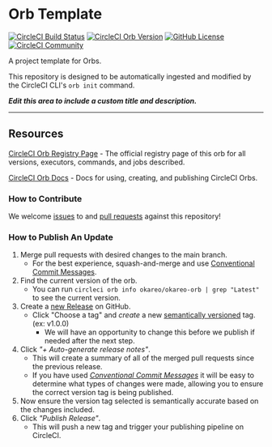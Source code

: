 # Orb Template


[![CircleCI Build Status](https://circleci.com/gh/BjTzQHvRFxcKwNBxbvu4Gp/okareo-orb.svg?style=shield "CircleCI Build Status")](https://circleci.com/gh/BjTzQHvRFxcKwNBxbvu4Gp/okareo-orb) [![CircleCI Orb Version](https://badges.circleci.com/orbs/okareo/okareo-orb.svg)](https://circleci.com/developer/orbs/orb/okareo/okareo-orb) [![GitHub License](https://img.shields.io/badge/license-MIT-lightgrey.svg)](https://raw.githubusercontent.com/BjTzQHvRFxcKwNBxbvu4Gp/okareo-orb/master/LICENSE) [![CircleCI Community](https://img.shields.io/badge/community-CircleCI%20Discuss-343434.svg)](https://discuss.circleci.com/c/ecosystem/orbs)



A project template for Orbs.

This repository is designed to be automatically ingested and modified by the CircleCI CLI's `orb init` command.

_**Edit this area to include a custom title and description.**_

---

## Resources

[CircleCI Orb Registry Page](https://circleci.com/developer/orbs/orb/okareo/okareo-orb) - The official registry page of this orb for all versions, executors, commands, and jobs described.

[CircleCI Orb Docs](https://circleci.com/docs/orb-intro/#section=configuration) - Docs for using, creating, and publishing CircleCI Orbs.

### How to Contribute

We welcome [issues](https://github.com/BjTzQHvRFxcKwNBxbvu4Gp/okareo-orb/issues) to and [pull requests](https://github.com/BjTzQHvRFxcKwNBxbvu4Gp/okareo-orb/pulls) against this repository!

### How to Publish An Update
1. Merge pull requests with desired changes to the main branch.
    - For the best experience, squash-and-merge and use [Conventional Commit Messages](https://conventionalcommits.org/).
2. Find the current version of the orb.
    - You can run `circleci orb info okareo/okareo-orb | grep "Latest"` to see the current version.
3. Create a [new Release](https://github.com/BjTzQHvRFxcKwNBxbvu4Gp/okareo-orb/releases/new) on GitHub.
    - Click "Choose a tag" and _create_ a new [semantically versioned](http://semver.org/) tag. (ex: v1.0.0)
      - We will have an opportunity to change this before we publish if needed after the next step.
4.  Click _"+ Auto-generate release notes"_.
    - This will create a summary of all of the merged pull requests since the previous release.
    - If you have used _[Conventional Commit Messages](https://conventionalcommits.org/)_ it will be easy to determine what types of changes were made, allowing you to ensure the correct version tag is being published.
5. Now ensure the version tag selected is semantically accurate based on the changes included.
6. Click _"Publish Release"_.
    - This will push a new tag and trigger your publishing pipeline on CircleCI.